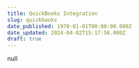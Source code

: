 ```yaml
---
title: QuickBooks Integration
slug: quickbooks
date_published: 1970-01-01T00:00:00.000Z
date_updated: 2024-04-02T15:17:56.000Z
draft: true
---
```


null
